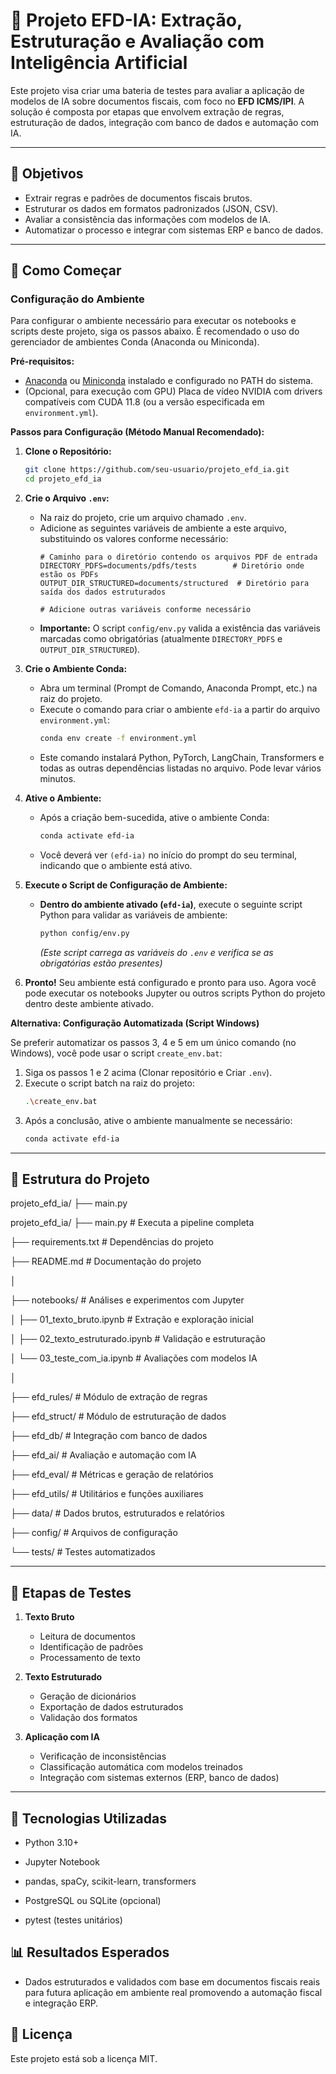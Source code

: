 # 🧠 Projeto EFD-IA: Extração, Estruturação e Avaliação com Inteligência Artificial

Este projeto visa criar uma bateria de testes para avaliar a aplicação de modelos de IA sobre documentos fiscais, com foco no **EFD ICMS/IPI**. A solução é composta por etapas que envolvem extração de regras, estruturação de dados, integração com banco de dados e automação com IA.

---

## 📌 Objetivos

- Extrair regras e padrões de documentos fiscais brutos.
- Estruturar os dados em formatos padronizados (JSON, CSV).
- Avaliar a consistência das informações com modelos de IA.
- Automatizar o processo e integrar com sistemas ERP e banco de dados.

---

## 🚀 Como Começar

### Configuração do Ambiente

Para configurar o ambiente necessário para executar os notebooks e scripts deste projeto, siga os passos abaixo. É recomendado o uso do gerenciador de ambientes Conda (Anaconda ou Miniconda).

**Pré-requisitos:**

*   [Anaconda](https://www.anaconda.com/products/distribution) ou [Miniconda](https://docs.conda.io/en/latest/miniconda.html) instalado e configurado no PATH do sistema.
*   (Opcional, para execução com GPU) Placa de vídeo NVIDIA com drivers compatíveis com CUDA 11.8 (ou a versão especificada em `environment.yml`).

**Passos para Configuração (Método Manual Recomendado):**

1.  **Clone o Repositório:**
    ```bash
    git clone https://github.com/seu-usuario/projeto_efd_ia.git
    cd projeto_efd_ia
    ```

2.  **Crie o Arquivo `.env`:**
    *   Na raiz do projeto, crie um arquivo chamado `.env`.
    *   Adicione as seguintes variáveis de ambiente a este arquivo, substituindo os valores conforme necessário:
        ```dotenv
        # Caminho para o diretório contendo os arquivos PDF de entrada
        DIRECTORY_PDFS=documents/pdfs/tests        # Diretório onde estão os PDFs
        OUTPUT_DIR_STRUCTURED=documents/structured  # Diretório para saída dos dados estruturados

        # Adicione outras variáveis conforme necessário
        ```
    *   **Importante:** O script `config/env.py` valida a existência das variáveis marcadas como obrigatórias (atualmente `DIRECTORY_PDFS` e `OUTPUT_DIR_STRUCTURED`).

3.  **Crie o Ambiente Conda:**
    *   Abra um terminal (Prompt de Comando, Anaconda Prompt, etc.) na raiz do projeto.
    *   Execute o comando para criar o ambiente `efd-ia` a partir do arquivo `environment.yml`:
        ```bash
        conda env create -f environment.yml
        ```
    *   Este comando instalará Python, PyTorch, LangChain, Transformers e todas as outras dependências listadas no arquivo. Pode levar vários minutos.

4.  **Ative o Ambiente:**
    *   Após a criação bem-sucedida, ative o ambiente Conda:
        ```bash
        conda activate efd-ia
        ```
    *   Você deverá ver `(efd-ia)` no início do prompt do seu terminal, indicando que o ambiente está ativo.

5.  **Execute o Script de Configuração de Ambiente:**
    *   **Dentro do ambiente ativado (`efd-ia`)**, execute o seguinte script Python para validar as variáveis de ambiente:
        ```bash
        python config/env.py
        ```
        *(Este script carrega as variáveis do `.env` e verifica se as obrigatórias estão presentes)*

6.  **Pronto!** Seu ambiente está configurado e pronto para uso. Agora você pode executar os notebooks Jupyter ou outros scripts Python do projeto dentro deste ambiente ativado.

**Alternativa: Configuração Automatizada (Script Windows)**

Se preferir automatizar os passos 3, 4 e 5 em um único comando (no Windows), você pode usar o script `create_env.bat`:

1.  Siga os passos 1 e 2 acima (Clonar repositório e Criar `.env`).
2.  Execute o script batch na raiz do projeto:
    ```bash
    .\create_env.bat
    ```
3.  Após a conclusão, ative o ambiente manualmente se necessário:
    ```bash
    conda activate efd-ia
    ```

---

## 🧱 Estrutura do Projeto

projeto_efd_ia/ ├── main.py 

projeto_efd_ia/
├── main.py # Executa a pipeline completa

├── requirements.txt # Dependências do projeto

├── README.md # Documentação do projeto

│

├── notebooks/ # Análises e experimentos com Jupyter

│ ├── 01_texto_bruto.ipynb # Extração e exploração inicial

│ ├── 02_texto_estruturado.ipynb # Validação e estruturação

│ └── 03_teste_com_ia.ipynb # Avaliações com modelos IA

│

├── efd_rules/ # Módulo de extração de regras

├── efd_struct/ # Módulo de estruturação de dados

├── efd_db/ # Integração com banco de dados

├── efd_ai/ # Avaliação e automação com IA

├── efd_eval/ # Métricas e geração de relatórios

├── efd_utils/ # Utilitários e funções auxiliares

├── data/ # Dados brutos, estruturados e relatórios

├── config/ # Arquivos de configuração

└── tests/ # Testes automatizados

---

## 🧪 Etapas de Testes

1. **Texto Bruto**
   - Leitura de documentos
   - Identificação de padrões
   - Processamento de texto

2. **Texto Estruturado**
   - Geração de dicionários
   - Exportação de dados estruturados
   - Validação dos formatos

3. **Aplicação com IA**
   - Verificação de inconsistências
   - Classificação automática com modelos treinados
   - Integração com sistemas externos (ERP, banco de dados)

---

## 🧠 Tecnologias Utilizadas

- Python 3.10+

- Jupyter Notebook

- pandas, spaCy, scikit-learn, transformers

- PostgreSQL ou SQLite (opcional)

- pytest (testes unitários)


## 📊 Resultados Esperados

- Dados estruturados e validados com base em documentos fiscais reais para futura aplicação em ambiente real promovendo a automação fiscal e integração ERP.

## 📂 Licença
Este projeto está sob a licença MIT.
